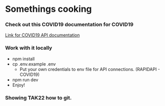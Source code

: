 # Somethings cooking

### Check out this COVID19 documentation for COVID19
[Link for COVID19 API documentation](https://rapidapi.com/api-sports/api/covid-193/)

### Work with it locally
- npm install
- cp .env.example .env
    - Put your own credentials to env file for API connections. (RAPIDAPI - COVID19)
- npm run dev
- Enjoy!

### Showing TAK22 how to git.